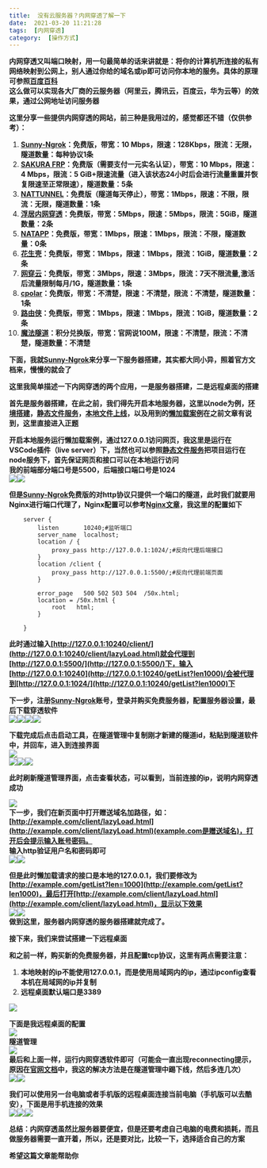 ```yaml
---
title:  没有云服务器？内网穿透了解一下 
date:  2021-03-20 11:21:28 
tags:  [内网穿透] 
category:  [操作方式] 
---
```

**内网穿透又叫端口映射，用一句最简单的话来讲就是：将你的计算机所连接的私有网络映射到公网上，别人通过你给的域名或ip即可访问你本地的服务。具体的原理可参照[百度百科](https://baike.baidu.com/item/%E5%86%85%E7%BD%91%E7%A9%BF%E9%80%8F/8597835)  
这么做可以实现各大厂商的云服务器（阿里云，腾讯云，百度云，华为云等）的效果，通过公网地址访问服务器**

**这里分享一些提供内网穿透的网站，前三种是我用过的，感觉都还不错（仅供参考）：**

1. **[Sunny-Ngrok](https://www.ngrok.cc/)：免费版，带宽：10 Mbps，限速：128Kbps，限流：无限，隧道数量：每种协议1条**
2. **[SAKURA FRP](https://www.natfrp.com/)：免费版（需要支付一元实名认证），带宽：10 Mbps，限速：4 Mbps，限流：5 GiB+限速流量（进入该状态24小时后会进行流量重置并恢复限速至正常限速），隧道数量：5条**
3. **[NATTUNNEL](https://www.nsloop.com/nattunnel)：免费版（隧道每天停止），带宽：1Mbps，限速：不限，限流：无限，隧道数量：1条**
4. **[浮居内网穿透](https://frp.cool/)：免费版，带宽：5Mbps，限速：5Mbps，限流：5GiB，隧道数量：2条**
5. **[NATAPP](https://natapp.cn/)：免费版，带宽：1Mbps，限速：1Mbps，限流：不限，隧道数量：0条**
6. **[花生壳](https://hsk.oray.com/)：免费版，带宽：1Mbps，限速：1Mbps，限流：1GiB，隧道数量：2条**
7. **[网穿云](http://www.neiwangchuantou.net/)：免费版，带宽：3Mbps，限速：3Mbps，限流：7天不限流量,激活后流量限制每月/1G，隧道数量：1条**
8. **[cpolar](https://www.cpolar.com/)：免费版，带宽：不清楚，限速：不清楚，限流：不清楚，隧道数量：1条**
9. **[路由侠](http://www.luyouxia.com/)：免费版，带宽：1Mbps，限速：1Mbps，限流：1GiB，隧道数量：2条**
10. **[魔法隧道](http://www.mofasuidao.cn/)：积分兑换版，带宽：官网说100M，限速：不清楚，限流：不清楚，隧道数量：不清楚**

**下面，我就[Sunny-Ngrok](https://www.ngrok.cc/)来分享一下服务器搭建，其实都大同小异，照着官方文档来，慢慢的就会了**

**这里我简单描述一下内网穿透的两个应用，一是服务器搭建，二是远程桌面的搭建**

**首先是服务器搭建，在此之前，我们得先开启本地服务器，这里以node为例，[环境搭建](https://blog.csdn.net/time_____/article/details/114024145)，[静态文件服务](https://blog.csdn.net/time_____/article/details/114281583)，[本地文件上线](https://blog.csdn.net/time_____/article/details/104439713)，以及用到的[懒加载案例](https://blog.csdn.net/time_____/article/details/114326156)在之前文章有说到，这里直接进入正题**

**开启本地服务运行懒加载案例，通过127.0.0.1访问网页，我这里是运行在VSCode插件（live server）下，当然也可以参照[静态文件服务](https://blog.csdn.net/time_____/article/details/114281583)把项目运行在node服务下，首先保证网页和接口可以在本地运行访问  
我的前端部分端口号是5500，后端接口端口号是1024**  
![](https://img-blog.csdnimg.cn/20210314140340632.png?x-oss-processimage/watermark,type_ZmFuZ3poZW5naGVpdGk,shadow_10,text_aHR0cHM6Ly9ibG9nLmNzZG4ubmV0L3RpbWVfX19fXw,size_16,color_FFFFFF,t_70)![](https://img-blog.csdnimg.cn/2021031414041957.png?x-oss-processimage/watermark,type_ZmFuZ3poZW5naGVpdGk,shadow_10,text_aHR0cHM6Ly9ibG9nLmNzZG4ubmV0L3RpbWVfX19fXw,size_16,color_FFFFFF,t_70)

**但是[Sunny-Ngrok](https://www.ngrok.cc/)免费版的对http协议只提供一个端口的隧道，此时我们就要用Nginx进行端口代理了，Nginx配置可以参考[Nginx文章](https://blog.csdn.net/time_____/article/details/114750930)，我这里的配置如下**

```
    server {
        listen       10240;#监听端口
        server_name  localhost;
        location / {
            proxy_pass http://127.0.0.1:1024/;#反向代理后端接口
        }
        location /client {
            proxy_pass http://127.0.0.1:5500/;#反向代理前端页面
        }
        
        error_page   500 502 503 504  /50x.html;
        location = /50x.html {
            root   html;
        }
 
    }
```

**此时通过输入[http://127.0.0.1:10240/client/](http://127.0.0.1:10240/client/lazyLoad.html)就会代理到[http://127.0.0.1:5500/](http://127.0.0.1:5500/)下，输入[http://127.0.0.1:10240](http://127.0.0.1:10240/getList?len1000)/会被代理到[http://127.0.0.1:1024/](http://127.0.0.1:10240/getList?len1000)下**

**下一步，注册[Sunny-Ngrok](https://www.ngrok.cc/)账号，登录并购买免费服务器，配置服务器设置，最后下载穿透软件**  
![](https://img-blog.csdnimg.cn/20210312225657902.png?x-oss-processimage/watermark,type_ZmFuZ3poZW5naGVpdGk,shadow_10,text_aHR0cHM6Ly9ibG9nLmNzZG4ubmV0L3RpbWVfX19fXw,size_16,color_FFFFFF,t_70)![](https://img-blog.csdnimg.cn/20210312225843323.png?x-oss-processimage/watermark,type_ZmFuZ3poZW5naGVpdGk,shadow_10,text_aHR0cHM6Ly9ibG9nLmNzZG4ubmV0L3RpbWVfX19fXw,size_16,color_FFFFFF,t_70)![](https://img-blog.csdnimg.cn/20210314143154253.png?x-oss-processimage/watermark,type_ZmFuZ3poZW5naGVpdGk,shadow_10,text_aHR0cHM6Ly9ibG9nLmNzZG4ubmV0L3RpbWVfX19fXw,size_16,color_FFFFFF,t_70)![](https://img-blog.csdnimg.cn/20210314143431919.png?x-oss-processimage/watermark,type_ZmFuZ3poZW5naGVpdGk,shadow_10,text_aHR0cHM6Ly9ibG9nLmNzZG4ubmV0L3RpbWVfX19fXw,size_16,color_FFFFFF,t_70)

**下载完成后点击启动工具，在隧道管理中复制刚才新建的隧道id，粘贴到隧道软件中，并回车，进入到连接界面**  
![](https://img-blog.csdnimg.cn/20210314144024175.png?x-oss-processimage/watermark,type_ZmFuZ3poZW5naGVpdGk,shadow_10,text_aHR0cHM6Ly9ibG9nLmNzZG4ubmV0L3RpbWVfX19fXw,size_16,color_FFFFFF,t_70)  
![](https://img-blog.csdnimg.cn/20210314143842729.png?x-oss-processimage/watermark,type_ZmFuZ3poZW5naGVpdGk,shadow_10,text_aHR0cHM6Ly9ibG9nLmNzZG4ubmV0L3RpbWVfX19fXw,size_16,color_FFFFFF,t_70)![](https://img-blog.csdnimg.cn/20210314144217617.png?x-oss-processimage/watermark,type_ZmFuZ3poZW5naGVpdGk,shadow_10,text_aHR0cHM6Ly9ibG9nLmNzZG4ubmV0L3RpbWVfX19fXw,size_16,color_FFFFFF,t_70)![](https://img-blog.csdnimg.cn/20210314144414400.png?x-oss-processimage/watermark,type_ZmFuZ3poZW5naGVpdGk,shadow_10,text_aHR0cHM6Ly9ibG9nLmNzZG4ubmV0L3RpbWVfX19fXw,size_16,color_FFFFFF,t_70)

**此时刷新隧道管理界面，点击查看状态，可以看到，当前连接的ip，说明内网穿透成功**

![](https://img-blog.csdnimg.cn/20210314144528694.png?x-oss-processimage/watermark,type_ZmFuZ3poZW5naGVpdGk,shadow_10,text_aHR0cHM6Ly9ibG9nLmNzZG4ubmV0L3RpbWVfX19fXw,size_16,color_FFFFFF,t_70)  
**下一步，我们在新页面中打开赠送域名加路径，如：[http://example.com/client/lazyLoad.html](http://example.com/client/lazyLoad.html)(example.com是赠送域名)，打开后会提示输入账号密码。  
输入http验证用户名和密码即可**  
![](https://img-blog.csdnimg.cn/20210314145038500.png?x-oss-processimage/watermark,type_ZmFuZ3poZW5naGVpdGk,shadow_10,text_aHR0cHM6Ly9ibG9nLmNzZG4ubmV0L3RpbWVfX19fXw,size_16,color_FFFFFF,t_70)![](https://img-blog.csdnimg.cn/20210314150441896.png?x-oss-processimage/watermark,type_ZmFuZ3poZW5naGVpdGk,shadow_10,text_aHR0cHM6Ly9ibG9nLmNzZG4ubmV0L3RpbWVfX19fXw,size_16,color_FFFFFF,t_70)

**但是此时懒加载请求的接口是本地的127.0.0.1，我们要修改为[http://example.com/getList?len=1000](http://example.com/getList?len1000)，最后打开[http://example.com/client/lazyLoad.html](http://example.com/client/lazyLoad.html)，显示以下效果**  
![](https://img-blog.csdnimg.cn/2021031415095894.png?x-oss-processimage/watermark,type_ZmFuZ3poZW5naGVpdGk,shadow_10,text_aHR0cHM6Ly9ibG9nLmNzZG4ubmV0L3RpbWVfX19fXw,size_16,color_FFFFFF,t_70)![](https://img-blog.csdnimg.cn/20210314151909628.png?x-oss-processimage/watermark,type_ZmFuZ3poZW5naGVpdGk,shadow_10,text_aHR0cHM6Ly9ibG9nLmNzZG4ubmV0L3RpbWVfX19fXw,size_16,color_FFFFFF,t_70)  
**做到这里，服务器内网穿透的服务器搭建就完成了。**

**接下来，我们来尝试搭建一下远程桌面**

**和之前一样，购买新的免费服务器，并且配置tcp协议，这里有两点需要注意：**

1. **本地映射的ip不能使用127.0.0.1，而是使用局域网内的ip，通过ipconfig查看本机在局域网的ip并复制**
2. **远程桌面默认端口是3389**

![](https://img-blog.csdnimg.cn/20210314154208975.png?x-oss-processimage/watermark,type_ZmFuZ3poZW5naGVpdGk,shadow_10,text_aHR0cHM6Ly9ibG9nLmNzZG4ubmV0L3RpbWVfX19fXw,size_16,color_FFFFFF,t_70)

**下面是我远程桌面的配置**  
![](https://img-blog.csdnimg.cn/20210314154305325.png?x-oss-processimage/watermark,type_ZmFuZ3poZW5naGVpdGk,shadow_10,text_aHR0cHM6Ly9ibG9nLmNzZG4ubmV0L3RpbWVfX19fXw,size_16,color_FFFFFF,t_70)  
**隧道管理**  
![](https://img-blog.csdnimg.cn/20210314154549688.png)  
**最后和上面一样，运行内网穿透软件即可（可能会一直出现reconnecting提示，原因在[官网文档](https://www.ngrok.cc/_book/error/ngrok.html)中，我这的解决方法是在隧道管理中踢下线，然后多连几次）**  
![](https://img-blog.csdnimg.cn/20210314160549637.png?x-oss-processimage/watermark,type_ZmFuZ3poZW5naGVpdGk,shadow_10,text_aHR0cHM6Ly9ibG9nLmNzZG4ubmV0L3RpbWVfX19fXw,size_16,color_FFFFFF,t_70)![](https://img-blog.csdnimg.cn/20210314161635100.png?x-oss-processimage/watermark,type_ZmFuZ3poZW5naGVpdGk,shadow_10,text_aHR0cHM6Ly9ibG9nLmNzZG4ubmV0L3RpbWVfX19fXw,size_16,color_FFFFFF,t_70)

**我们可以使用另一台电脑或者手机版的远程桌面连接当前电脑（手机版可以去酷安），下面是用手机连接的效果**  
![](https://img-blog.csdnimg.cn/20210314162219619.png?x-oss-processimage/watermark,type_ZmFuZ3poZW5naGVpdGk,shadow_10,text_aHR0cHM6Ly9ibG9nLmNzZG4ubmV0L3RpbWVfX19fXw,size_16,color_FFFFFF,t_70)![](https://img-blog.csdnimg.cn/20210314162253401.png?x-oss-processimage/watermark,type_ZmFuZ3poZW5naGVpdGk,shadow_10,text_aHR0cHM6Ly9ibG9nLmNzZG4ubmV0L3RpbWVfX19fXw,size_16,color_FFFFFF,t_70)![](https://img-blog.csdnimg.cn/20210314162343578.png?x-oss-processimage/watermark,type_ZmFuZ3poZW5naGVpdGk,shadow_10,text_aHR0cHM6Ly9ibG9nLmNzZG4ubmV0L3RpbWVfX19fXw,size_16,color_FFFFFF,t_70)

**总结：内网穿透虽然比服务器要便宜，但是还要考虑自己电脑的电费和损耗，而且做服务器需要一直开着，所以，还是要对比，比较一下，选择适合自己的方案**

**希望这篇文章能帮助你**